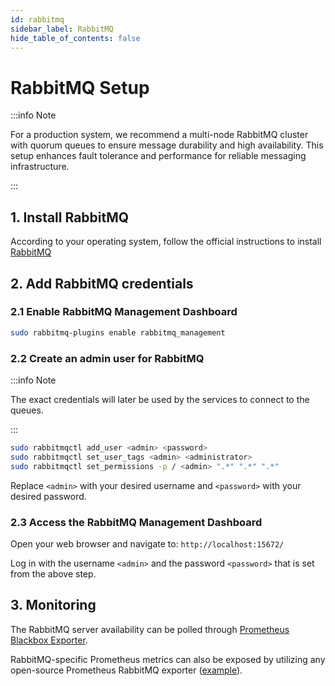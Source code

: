 ```yaml
---
id: rabbitmq
sidebar_label: RabbitMQ
hide_table_of_contents: false
---
```

# RabbitMQ Setup

:::info Note

For a production system, we recommend a multi-node RabbitMQ cluster
with quorum queues to ensure message durability and high availability.
This setup enhances fault tolerance and performance for reliable messaging infrastructure.

:::

## 1. Install RabbitMQ

According to your operating system, follow the official instructions to install
[RabbitMQ]( https://www.rabbitmq.com/docs/download#installation-guides)

## 2. Add RabbitMQ credentials

### 2.1 Enable RabbitMQ Management Dashboard

```bash
sudo rabbitmq-plugins enable rabbitmq_management
```

### 2.2 Create an admin user for RabbitMQ

:::info Note

The exact credentials will later be used by the services to connect to the queues.

:::

```bash
sudo rabbitmqctl add_user <admin> <password>
sudo rabbitmqctl set_user_tags <admin> <administrator>
sudo rabbitmqctl set_permissions -p / <admin> ".*" ".*" ".*"
```

Replace `<admin>` with your desired username and `<password>` with your desired password.

### 2.3 Access the RabbitMQ Management Dashboard

Open your web browser and navigate to: `http://localhost:15672/`

Log in with the username `<admin>` and the password `<password>`
that is set from the above step.

## 3. Monitoring

The RabbitMQ server availability can be polled through
[Prometheus Blackbox Exporter](https://github.com/prometheus/blackbox_exporter).

RabbitMQ-specific Prometheus metrics can also be exposed
by utilizing any open-source Prometheus RabbitMQ exporter
([example](https://github.com/kbudde/rabbitmq_exporter)).

